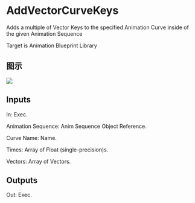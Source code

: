 # AddVectorCurveKeys

Adds a multiple of Vector Keys to the specified Animation Curve inside of the given Animation Sequence

Target is Animation Blueprint Library

## 图示

![]($-20221218-17514515.png)

## Inputs

In: Exec.

Animation Sequence: Anim Sequence Object Reference.

Curve Name: Name.

Times: Array of Float (single-precision)s.

Vectors: Array of Vectors.  

## Outputs

Out: Exec.

